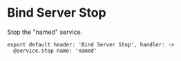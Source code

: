 
# Bind Server Stop

Stop the "named" service.

    export default header: 'Bind Server Stop', handler: ->
      @service.stop name: 'named'
